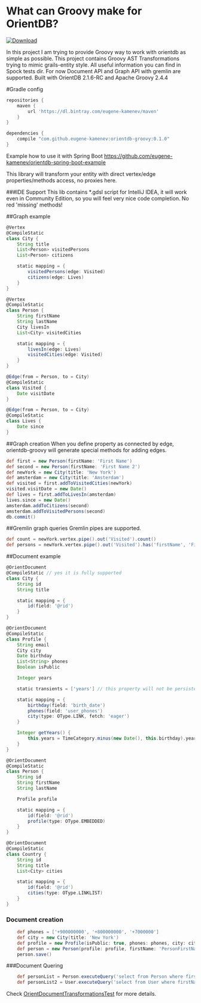 # What can Groovy make for OrientDB?
[ ![Download](https://api.bintray.com/packages/eugene-kamenev/maven/orientdb-groovy/images/download.svg) ](https://bintray.com/eugene-kamenev/maven/orientdb-groovy/_latestVersion)

In this project I am trying to provide Groovy way to work with orientdb as simple as possible.
This project contains Groovy AST Transformations trying to mimic grails-entity style.
All useful information you can find in Spock tests dir.
For now Document API and Graph API with gremlin are supported. Built with OrientDB 2.1.6-RC and Apache Groovy 2.4.4

#Gradle config
```groovy
repositories {
    maven {
        url 'https://dl.bintray.com/eugene-kamenev/maven'
    }
}

dependencies {
    compile "com.github.eugene-kamenev:orientdb-groovy:0.1.0" 
}
```
Example how to use it with Spring Boot
https://github.com/eugene-kamenev/orientdb-spring-boot-example

This library will transform your entity with direct vertex/edge properties/methods access, no proxies here.

###IDE Support
This lib contains *.gdsl script for IntelliJ IDEA, it will work even in Community Edition, so you will feel very nice code completion. No red 'missing' methods!

##Graph example
```groovy
@Vertex
@CompileStatic
class City {
    String title
    List<Person> visitedPersons
    List<Person> citizens

    static mapping = {
        visitedPersons(edge: Visited)
        citizens(edge: Lives)
    }
}

@Vertex
@CompileStatic
class Person {
    String firstName
    String lastName
    City livesIn
    List<City> visitedCities

    static mapping = {
        livesIn(edge: Lives)
        visitedCities(edge: Visited)
    }
}

@Edge(from = Person, to = City)
@CompileStatic
class Visited {
    Date visitDate
}

@Edge(from = Person, to = City)
@CompileStatic
class Lives {
    Date since
}
```
##Graph creation
When you define property as connected by edge, orientdb-groovy will generate special methods for adding edges.
```groovy
def first = new Person(firstName: 'First Name')
def second = new Person(firstName: 'First Name 2')
def newYork = new City(title: 'New York')
def amsterdam = new City(title: 'Amsterdam')
def visited = first.addToVisitedCities(newYork)
visited.visitDate = new Date()
def lives = first.addToLivesIn(amsterdam)
lives.since = new Date()
amsterdam.addToCitizens(second)
amsterdam.addToVisitedPersons(second)
db.commit()
```
##Gremlin graph queries
Gremlin pipes are supported.
```groovy
def count = newYork.vertex.pipe().out('Visited').count()
def persons = newYork.vertex.pipe().out('Visited').has('firstName', 'First Name').toList(Person)
```
##Document example
```groovy
@OrientDocument
@CompileStatic // yes it is fully supported
class City {
    String id
    String title

    static mapping = {
        id(field: '@rid')
    }
}

@OrientDocument
@CompileStatic
class Profile {
    String email
    City city
    Date birthday
    List<String> phones
    Boolean isPublic

    Integer years

    static transients = ['years'] // this property will not be persisted

    static mapping = {
        birthday(field: 'birth_date')
        phones(field: 'user_phones')
        city(type: OType.LINK, fetch: 'eager')
    }

    Integer getYears() {
        this.years = TimeCategory.minus(new Date(), this.birthday).years
    }
}

@OrientDocument
@CompileStatic
class Person {
    String id
    String firstName
    String lastName

    Profile profile

    static mapping = {
        id(field: '@rid')
        profile(type: OType.EMBEDDED)
    }
}

@OrientDocument
@CompileStatic
class Country {
    String id
    String title
    List<City> cities

    static mapping = {
        id(field: '@rid')
        cities(type: OType.LINKLIST)
    }
}

```
### Document creation
```groovy
    def phones = ['+900000000', '+800000000', '+7000000']
    def city = new City(title: 'New York')
    def profile = new Profile(isPublic: true, phones: phones, city: city, birthDay: new Date())
    def person = new Person(profile: profile, firstName: 'PersonFirstName', lastName: 'PersonLastName')
    person.save()
```

###Document Quering
```groovy
    def personList = Person.executeQuery('select from Person where firstName=?', 'Bart')
    def personList2 = User.executeQuery('select from User where firstName=:a and lastName like :b', [a: 'Bart', b: '%Simpson%'])
```

Check [OrientDocumentTransformationsTest](https://github.com/eugene-kamenev/orientdb-groovy/blob/master/src/test/groovy/com/groovy/orient/document/tests/OrientDocumentTransformationsTest.groovy) for more details.
